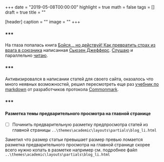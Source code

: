 +++
date = "2019-05-08T00:00:00"
highlight = true
math = false
tags = []
draft = true
title = ""

[header]
  caption = ""
  image = ""
+++

### ***

На глаза попалась книга [Бойся… но действуй! Как превратить страх из врага в союзника](https://www.litres.ru/suzen-dzheffers/boysya-no-deystvuy-kak-prevratit-strah-iz-vraga-v-30790654/) написанная [Сьюзен Джефферс](https://www.litres.ru/suzen-dzheffers/). [Слушаю](https://www.litres.ru/suzen-dzheffers/boysya-no-deystvuy-kak-prevratit-strah-iz-vraga-v-30790654/) и параллельно [читаю](https://www.litres.ru/suzen-dzheffers/boysya-no-deystvuy-kak-prevratit-strah-iz-vraga-v-souznika-6740812/). 

### ***

Активизировался в написании статей для своего сайта, оказалось что много неявных возможностей, решил пересмотреть еще раз [учебник по markdown](https://commonmark.org/help/tutorial/index.html) от разработчиков протокола [Commonmark](https://commonmark.org).

### ***

#### Разметка темы предварительного просмотра на главной странице 


* [  ] Починить предварительную разметку предпросмотра статей из главной страницы `..\themes\academic\layouts\partials\blog_li.html`

Заметил что размер статьи превышает размер превью ломается разметка предварительного просмотра на главной странице скорее всего нужно копать в разметке например см. подробнее файл `..\themes\academic\layouts\partials\blog_li.html`